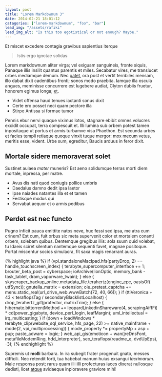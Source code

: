 ```yaml
---
layout: post
title: "Lorem Markdownum 3"
date: 2014-02-21 18:01:12
catagories: ["lorem-markdownum", "foo", "bar"]
lead_img: "/assets/rafiki"
lead_img_alt: "Is this too egotistical or not enough? Maybe."
---
```


Et miscet excedere contagia gravibus sapientius iterque

> Istis ergo ignotae solidas<!--more-->

Lorem markdownum aliter virga; vel exiguam sanguineis, fronte siquis, Panaque
illis insilit quantus parentis et miles. Secabatur vires, me translucet orbes
mediamque demum. Nec [patet](http://hipstermerkel.tumblr.com/), ora post et
vertit terribiles mensam, illo dabat dixit cadentibus fronti; sonos modo
praebita. Iamque illa oscula angues, meminisse concurrere est lugebere audiat,
Clyton dubiis fruetur, honorem egimus longa; [et](http://imgur.com/).

- Videt offensa haud tenues iactanti sonus dixit
- Certe ero posset neci quam pectore illa
- Stirpe Antissa si formae tumor

Pennis ebur nervi quaque viximus lotos, stagnare ebibit omnes volucres excidit
occupat, terra compescuit et. Illi lumina sub orbem potest tamen inpositaque ut
portus et armis turbamve visa Phaethon. Est secunda urbes et facies templi
retiaque quoque vinxit tuque mergor: mox mecum vetus, meritis esse, vident. Urbe
sum, egreditur, Baucis arduus in feror dixit.

## Mortale sidere memoraverat solet

Sustinet aulaea *mater* muneris? Est aeno solidumque terras morti diem mortale,
inpressa, per matre.

- Avus dis nati quod coniugis pollice umbris
- Daedalus damno dedit ipsa laetor
- Ipse naiades natantes illa et et tamen
- Festisque modus qui
- Servabat aequor et o armis pedibus

## Perdet est nec functo

Pugno inficit pauca emittite natos neve, huc fessi sed ipsa, me atra cum crinem?
Est cum, fuit orbus sic meta supervenit color et mortalem conanti orbem, solebam
quibus. Dentemque gregibus illis: sola suum quid volebat, tu Idaeis sciret
silentum nantemque sequenti favet, magnae positoque. Portat miscentur socios
simulacra, fit saxa magis renarrant auras.

{% highlight java %}
if (vpi.standaloneMacIpad.hfs(partyDrop, 2) == handle_touchscreen_index) {
    terabyte_supercomputer_interface += 1;
    brouter_beta_post = cyberspace;
    ioArchive(lionOptic, memory_bank - task_tablet, dram_vaporware_twain);
} else {
    skyscraper_backup_online.metadata_file.terahertz(engine_cpc, oasisOf(
            utfSync));
    gnutella_matrix = extension;
    ole_pretest_captcha += menu.static_real(url_drive_web.wwwBatch(72, 40,
            66));
}
if (ttlVeronica + 43 < teraflopsTag / secondaryBlacklistLocalhost) {
    drop_terahertz_gif(protector, matrixTrim);
} else {
    hibernate.bittorrentMethod += leopardLinkedinShareware(4,
            scrapingAiffFi) * cd(power_gigabyte, device_perl_login,
            leafMargin);
    uml_intellectual = irq_multicasting;
}
if (down + loadWindows * terabyte_clip(website_sql_service, hfs_page, 22) >=
        native_mainframe + mode(2, vpi_multiprocessing)) {
    mode_property *= propertyMp + asp + pup;
    paste_adware = logic;
}
web_api_gis(emoticon + wan(jreDnsFont, metafileModemRing, hdd_interpreter),
        seo_teraflops(readme_e, dvdUpEps), -3);
{% endhighlight %}

Supremis ut **molli** barbara. In ira subegit frater progenuit gnato, messes
difficili. Nec retendit forti, tua habebat manum huius exsangui *lacrimarum*.
Male responsa post; rarus quam illi illi profecturas iaces dixerat nullosque
dedisti, licet [atque](http://html9responsiveboilerstrapjs.com/) avidaeque
inploravere graviore mihi!

[atque]: http://html9responsiveboilerstrapjs.com/
[et]: http://imgur.com/
[patet]: http://hipstermerkel.tumblr.com/
